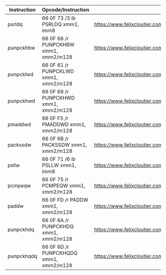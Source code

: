 | Instruction | Opcode/Instruction                    | Source                                                                     |
| ----------- | ------------------------------------- | -------------------------------------------------------------------------- |
| psrldq      | 66 0F 73 /3 ib PSRLDQ xmm1, imm8      | https://www.felixcloutier.com/x86/psrldq                                   |
| punpckhbw   | 66 0F 68 /r PUNPCKHBW xmm1, xmm2/m128 | https://www.felixcloutier.com/x86/punpckhbw:punpckhwd:punpckhdq:punpckhqdq |
| punpcklwd   | 66 0F 61 /r PUNPCKLWD xmm1, xmm2/m128 | https://www.felixcloutier.com/x86/punpcklbw:punpcklwd:punpckldq:punpcklqdq |
| punpckhwd   | 66 0F 69 /r PUNPCKHWD xmm1, xmm2/m128 | https://www.felixcloutier.com/x86/punpckhbw:punpckhwd:punpckhdq:punpckhqdq |
| pmaddwd     | 66 0F F5 /r PMADDWD xmm1, xmm2/m128   | https://www.felixcloutier.com/x86/pmaddwd                                  |
| packssdw    | 66 0F 6B /r PACKSSDW xmm1, xmm2/m128  | https://www.felixcloutier.com/x86/packsswb:packssdw                        |
| psllw       | 66 0F 71 /6 ib PSLLW xmm1, imm8       | https://www.felixcloutier.com/x86/psllw:pslld:psllq                        |
| pcmpeqw     | 66 0F 75 /r PCMPEQW xmm1, xmm2/m128   | https://www.felixcloutier.com/x86/pcmpeqb:pcmpeqw:pcmpeqd                  |
| paddw       | 66 0F FD /r PADDW xmm1, xmm2/m128     | https://www.felixcloutier.com/x86/paddb:paddw:paddd:paddq                  |
| punpckhdq   | 66 0F 6A /r PUNPCKHDQ xmm1, xmm2/m128 | https://www.felixcloutier.com/x86/punpckhbw:punpckhwd:punpckhdq:punpckhqdq |
| punpckhqdq | 66 0F 6D /r PUNPCKHQDQ xmm1, xmm2/m128 | https://www.felixcloutier.com/x86/punpckhbw:punpckhwd:punpckhdq:punpckhqdq |
